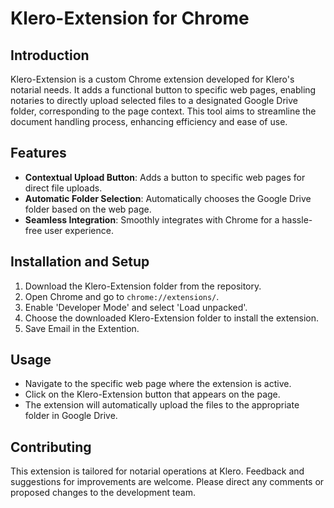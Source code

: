 # Klero-Extension for Chrome

## Introduction
Klero-Extension is a custom Chrome extension developed for Klero's notarial needs. It adds a functional button to specific web pages, enabling notaries to directly upload selected files to a designated Google Drive folder, corresponding to the page context. This tool aims to streamline the document handling process, enhancing efficiency and ease of use.

## Features
- **Contextual Upload Button**: Adds a button to specific web pages for direct file uploads.
- **Automatic Folder Selection**: Automatically chooses the Google Drive folder based on the web page.
- **Seamless Integration**: Smoothly integrates with Chrome for a hassle-free user experience.

## Installation and Setup
1. Download the Klero-Extension folder from the repository.
2. Open Chrome and go to `chrome://extensions/`.
3. Enable 'Developer Mode' and select 'Load unpacked'.
4. Choose the downloaded Klero-Extension folder to install the extension.
5. Save Email in the Extention.

## Usage
- Navigate to the specific web page where the extension is active.
- Click on the Klero-Extension button that appears on the page.
- The extension will automatically upload the files to the appropriate folder in Google Drive.

## Contributing
This extension is tailored for notarial operations at Klero. Feedback and suggestions for improvements are welcome. Please direct any comments or proposed changes to the development team.
